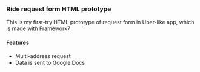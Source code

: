 ### Ride request form HTML prototype

This is my first-try HTML prototype of request form in Uber-like app, which is made with Framework7

#### Features

- Multi-address request
- Data is sent to Google Docs

